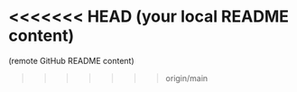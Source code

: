 <<<<<<< HEAD
(your local README content)
=======
(remote GitHub README content)
>>>>>>> origin/main
